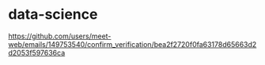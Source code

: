 # data-science
https://github.com/users/meet-web/emails/149753540/confirm_verification/bea2f2720f0fa63178d65663d2d2053f597636ca

